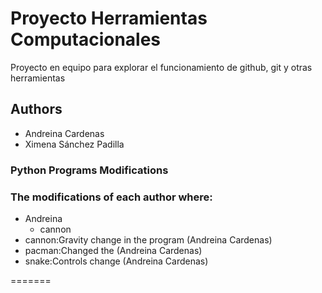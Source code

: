 # Proyecto Herramientas Computacionales
Proyecto en equipo para explorar el funcionamiento de github, git y otras herramientas

## Authors 
- Andreina Cardenas 
- Ximena Sánchez Padilla

### Python Programs Modifications 
### The modifications of each author where: 
- Andreina
  - cannon
- cannon:Gravity change in the program (Andreina Cardenas)
- pacman:Changed the (Andreina Cardenas)
- snake:Controls change (Andreina Cardenas)
 
=======


